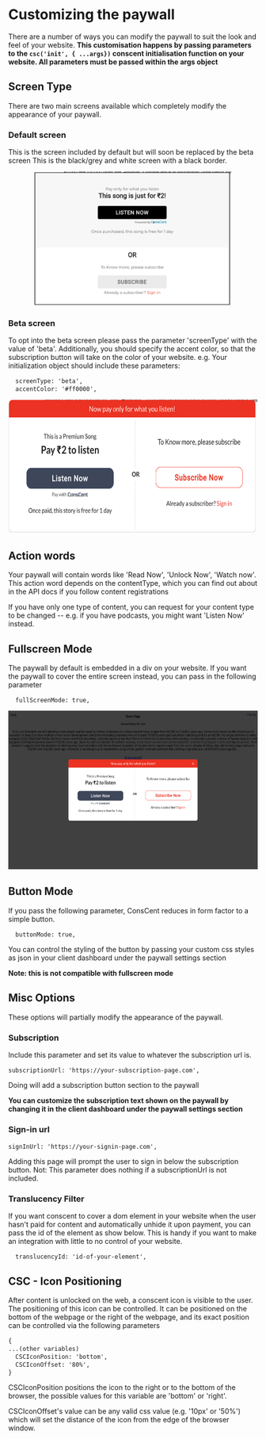 # Customizing the paywall

There are a number of ways you can modify the paywall to suit the look and feel of your website.
**This customisation happens by passing parameters to the `csc('init', { ...args})` conscent initialisation function on your website. All parameters must be passed within the args object**

## Screen Type

There are two main screens available which completely modify the appearance of your paywall.

### Default screen

This is the screen included by default but will soon be replaced by the beta screen
This is the black/grey and white screen with a black border.

<p align="center">
  <img src="../media/default_paywall.png" height="270" title="Default Screen">
</p>

### Beta screen

To opt into the beta screen please pass the parameter 'screenType' with the value of 'beta'.
Additionally, you should specify the accent color, so that the subscription button will take on the color of your website.
e.g. Your initialization object should include these parameters:

```
  screenType: 'beta',
  accentColor: '#ff0000',
```

<p align="center">
  <img src="../media/beta_paywall.png" height="270" title="Beta Screen">
</p>

## Action words

Your paywall will contain words like 'Read Now', 'Unlock Now', 'Watch now'. This action word depends on the contentType, which you can find out about in the API docs if you follow content registrations

If you have only one type of content, you can request for your content type to be changed -- e.g. if you have podcasts, you might want 'Listen Now' instead.

## Fullscreen Mode

The paywall by default is embedded in a div on your website. If you want the paywall to cover the entire screen instead, you can pass in the following parameter

```
  fullScreenMode: true,
```

<p align="center">
  <img src="../media/fullscreen_paywall.png" height="320" title="Beta Screen">
</p>

## Button Mode

If you pass the following parameter, ConsCent reduces in form factor to a simple button.

```
  buttonMode: true,
```

You can control the styling of the button by passing your custom css styles as json in your client dashboard under the paywall settings section

**Note: this is not compatible with fullscreen mode**

## Misc Options

These options will partially modify the appearance of the paywall.

### Subscription

Include this parameter and set its value to whatever the subscription url is.

```
subscriptionUrl: 'https://your-subscription-page.com',
```

Doing will add a subscription button section to the paywall

**You can customize the subscription text shown on the paywall by changing it in the client dashboard under the paywall settings section**

### Sign-in url

```
signInUrl: 'https://your-signin-page.com',
```

Adding this page will prompt the user to sign in below the subscription button.
Not: This parameter does nothing if a subscriptionUrl is not included.

### Translucency Filter

If you want conscent to cover a dom element in your website when the user hasn't paid for content and automatically unhide it upon payment, you can pass the id of the element as show below. This is handy if you want to make an integration with little to no control of your website.

```
  translucencyId: 'id-of-your-element',
```

## CSC - Icon Positioning

After content is unlocked on the web, a conscent icon is visible to the user. The positioning of this icon can be controlled.
It can be positioned on the bottom of the webpage or the right of the webpage, and its exact position can be controlled via the following parameters

```
{
...(other variables)
  CSCIconPosition: 'bottom',
  CSCIconOffset: '80%',
}
```

CSCIconPosition positions the icon to the right or to the bottom of the browser, the possible values for this variable are 'bottom' or 'right'.

CSCIconOffset's value can be any valid css value (e.g. '10px' or '50%') which will set the distance of the icon from the edge of the browser window.
